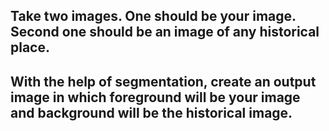 ## Take two images. One should be your image. Second one should be an image of any historical place. 

## With the help of segmentation, create an output image in which foreground will be your image and background will be the historical image.